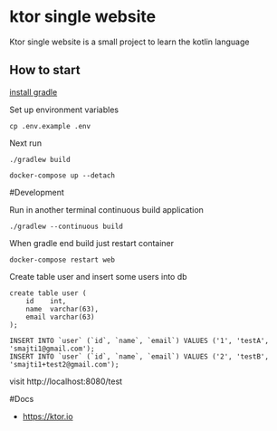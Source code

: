 # ktor single website

Ktor single website is a small project to learn the kotlin language

## How to start

[install gradle](https://yallalabs.com/devops/how-to-install-gradle-ubuntu-18-04-ubuntu-16-04)

Set up environment variables

    cp .env.example .env

Next run

    ./gradlew build

    docker-compose up --detach

#Development

Run in another terminal continuous build application

    ./gradlew --continuous build

When gradle end build just restart container

    docker-compose restart web

Create table user and insert some users into db
```
create table user (
    id    int,
    name  varchar(63),
    email varchar(63)
);

INSERT INTO `user` (`id`, `name`, `email`) VALUES ('1', 'testA', 'smajti1@gmail.com');
INSERT INTO `user` (`id`, `name`, `email`) VALUES ('2', 'testB', 'smajti1+test2@gmail.com');
```

visit http://localhost:8080/test

#Docs
- https://ktor.io
